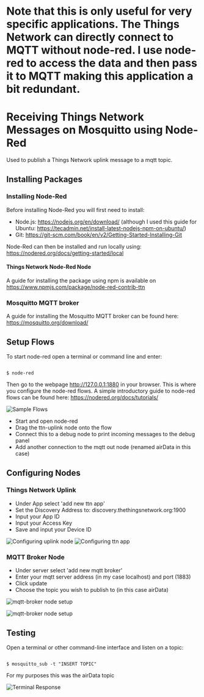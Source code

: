 # Note that this is only useful for very specific applications. The Things Network can directly connect to MQTT without node-red. I use node-red to access the data and then pass it to MQTT making this application a bit redundant.

# Receiving Things Network Messages on Mosquitto using Node-Red

Used to publish a Things Network uplink message to a mqtt topic.
## Installing Packages

### Installing Node-Red

Before installing Node-Red you will first need to install:
* Node.js: https://nodejs.org/en/download/ (although I used this guide for Ubuntu: https://tecadmin.net/install-latest-nodejs-npm-on-ubuntu/)
* Git: https://git-scm.com/book/en/v2/Getting-Started-Installing-Git

Node-Red can then be installed and run locally using: https://nodered.org/docs/getting-started/local

#### Things Network Node-Red Node

A guide for installing the package using npm is available on https://www.npmjs.com/package/node-red-contrib-ttn

### Mosquitto MQTT broker

A guide for installing the Mosquitto MQTT broker can be found here: https://mosquitto.org/download/

## Setup Flows

To start node-red open a terminal or command line and enter:

```

$ node-red

```

Then go to the webpage http://127.0.0.1:1880 in your browser. This is where you configure the node-red flows. A simple introductory guide to node-red flows can be found here: https://nodered.org/docs/tutorials/

![Sample Flows](https://github.com/seth20012/practiceIoT/blob/ttn_to_mqtt/nodeRed.png)

* Start and open node-red
* Drag the ttn-uplink node onto the flow
* Connect this to a debug node to print incoming messages to the debug panel
* Add another connection to the mqtt out node (renamed airData in this case)

## Configuring Nodes

### Things Network Uplink

* Under App select 'add new ttn app'
* Set the Discovery Address to: discovery.thethingsnetwork.org:1900
* Input your App ID
* Input your Access Key
* Save and input your Device ID

![Configuring uplink node](https://github.com/seth20012/practiceIoT/blob/ttn_to_mqtt/uplinkNode.png)
![Configuring ttn app](https://github.com/seth20012/practiceIoT/blob/ttn_to_mqtt/ttnappnode.png)

### MQTT Broker Node

* Under server select 'add new mqtt broker'
* Enter your mqtt server address (in my case localhost) and port (1883)
* Click update
* Choose the topic you wish to publish to (in this case airData)

![mqtt-broker node setup](https://github.com/seth20012/practiceIoT/blob/ttn_to_mqtt/mqttOut.png)

![mqtt-broker node setup](https://github.com/seth20012/practiceIoT/blob/ttn_to_mqtt/brokerNode.png)

## Testing

Open a terminal or other command-line interface and listen on a topic:

```

$ mosquitto_sub -t "INSERT TOPIC"

```

For my purposes this was the airData topic

![Terminal Response](https://github.com/seth20012/practiceIoT/blob/ttn_to_mqtt/mosquittoCLI.png)



